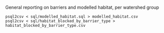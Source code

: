 General reporting on barriers and modelled habitat, per watershed group

    psql2csv < sql/modelled_habitat.sql > modelled_habitat.csv
    psql2csv < sql/habitat_blocked_by_barrier_type > habitat_blocked_by_barrier_type.csv